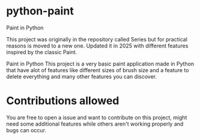 # python-paint
Paint in Python

This project was originally in the repository called Series but for practical reasons is moved to a new one.
Updated it in 2025 with different features inspired by the classic Paint.

Paint in Python
This project is a very basic paint application made in Python that have alot of features like different sizes of brush size and a feature to delete everything and many other features you can discover.

# Contributions allowed
You are free to open a issue and want to contribute on this project, might need some additional features while others aren't working properly and bugs can occur.
